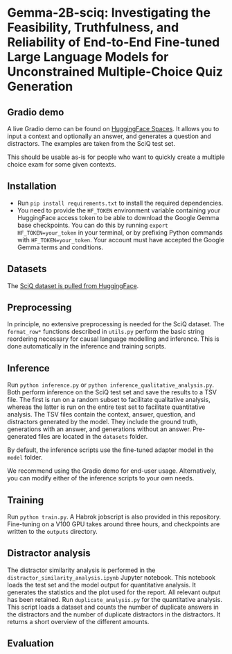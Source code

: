 # Gemma-2B-sciq: Investigating the Feasibility, Truthfulness, and Reliability of End-to-End Fine-tuned Large Language Models for Unconstrained Multiple-Choice Quiz Generation

## Gradio demo
A live Gradio demo can be found on [HuggingFace Spaces](https://huggingface.co/spaces/Darwinkel/gemma-2b-sciq). It allows you to input a context and optionally an answer, and generates a question and distractors. The examples are taken from the SciQ test set. 

This should be usable as-is for people who want to quickly create a multiple choice exam for some given contexts.

## Installation
- Run `pip install requirements.txt` to install the required dependencies.
- You need to provide the `HF_TOKEN` environment variable containing your HuggingFace access token to be able to download the Google Gemma base checkpoints. You can do this by running `export HF_TOKEN=your_token` in your terminal, or by prefixing Python commands with `HF_TOKEN=your_token`. Your account must have accepted the Google Gemma terms and conditions.

## Datasets
The [SciQ dataset is pulled from HuggingFace](https://huggingface.co/datasets/allenai/sciq).

## Preprocessing
In principle, no extensive preprocessing is needed for the SciQ dataset. The `format_row*` functions described in `utils.py` perform the basic string reordering necessary for causal language modelling and inference. This is done automatically in the inference and training scripts.

## Inference
Run `python inference.py` or `python inference_qualitative_analysis.py`. Both perform inference on the SciQ test set and save the results to a TSV file. The first is run on a random subset to facilitate qualitative analysis, whereas the latter is run on the entire test set to facilitate quantitative analysis. The TSV files contain the context, answer, question, and distractors generated by the model. They include the ground truth, generations with an answer, and generations without an answer. Pre-generated files are located in the `datasets` folder.

By default, the inference scripts use the fine-tuned adapter model in the `model` folder.

We recommend using the Gradio demo for end-user usage. Alternatively, you can modify either of the inference scripts to your own needs.

## Training
Run `python train.py`. A Habrok jobscript is also provided in this repository. Fine-tuning on a V100 GPU takes around three hours, and checkpoints are written to the `outputs` directory.

## Distractor analysis
The distractor similarity analysis is performed in the `distractor_similarity_analysis.ipynb` Jupyter notebook. This notebook loads the test set and the model output for quantitative analysis. It generates the statistics and the plot used for the report. All relevant output has been retained. 
Run `duplicate_analysis.py` for the quantitative analysis. This script loads a dataset and counts the number of duplicate answers in the distractors and the number of duplicate distractors in the distractors. It returns a short overview of the different amounts.

## Evaluation
